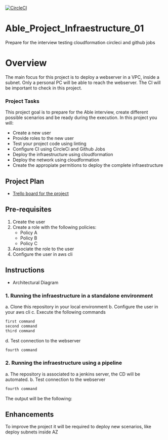 [![CircleCI](https://circleci.com/gh/JoseBerrocal/Able_Project_Infraestructure_01.svg?style=svg)](https://circleci.com/gh/JoseBerrocal/Able_Project_Infraestructure_01)

# Able_Project_Infraestructure_01
Prepare for the interview testing cloudformation circleci and github jobs


# Overview

The main focus for this project is to deploy a webserver in a VPC, inside a subnet. Only a personal PC will be able to reach the webserver. The CI will be important to check in this project. 


### Project Tasks

This project goal is to prepare for the Able interview, create different possible scenarios and be ready during the execution. In this project you will:
* Create a new user
* Provide roles to the new user
* Test your project code using linting
* Configure CI using CircleCi and Github Jobs
* Deploy the infraestructure using cloudformation
* Deploy the network using cloudformation
* Create the appropiate permitions to deploy the complete infraestructure


## Project Plan

* [Trello board for the project](https://trello.com/b/cdioDvZb/building-a-ci-cd-pipeline)

## Pre-requisites

1. Create the user
2. Create a role with the following policies:
    - Policy A
    - Policy B
    - Policy C
3. Associate the role to the user
4. Configure the user in aws cli

## Instructions

* Architectural Diagram 

### 1. Running the infraestructure in a standalone environment

a. Clone this repository in your local environment
b. Configure the user in your aws cli
c. Execute the following commands
```bash
first command
second command
third command
```
d. Test connection to the webserver
```bash
fourth command
```

### 2. Running the infraestructure using a pipeline

a. The repository is associated to a jenkins server, the CD will be automated.
b. Test connection to the webserver
```bash
fourth command
```
The output will be the following:


## Enhancements

To improve the project it will be required to deploy new scenarios, like deploy subnets inside AZ
